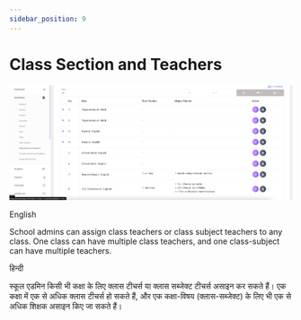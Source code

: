 ```yaml
---
sidebar_position: 9
---
```


# Class Section and Teachers

![e-School SaaS](../../static/images/schooladmin/assign-class-section-teachers.png)

English

School admins can assign class teachers or class subject teachers to any class. One class can have multiple class teachers, and one class-subject can have multiple teachers. 

हिन्दी

स्कूल एडमिन किसी भी कक्षा के लिए क्लास टीचर्स या क्लास सब्जेक्ट टीचर्स असाइन कर सकते हैं। एक कक्षा में एक से अधिक क्लास टीचर्स हो सकते हैं, और एक कक्षा-विषय (क्लास-सब्जेक्ट) के लिए भी एक से अधिक शिक्षक असाइन किए जा सकते हैं।